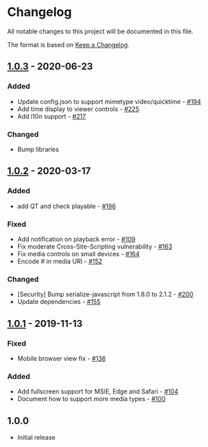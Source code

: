 # Changelog

All notable changes to this project will be documented in this file.

The format is based on [Keep a Changelog](http://keepachangelog.com/en/1.0.0/).

## [1.0.3] - 2020-06-23

### Added

- Update config.json to support mimetype video/quicktime - [#194](https://github.com/owncloud/files_mediaviewer/issues/194)
- Add time display to viewer controls - [#225](https://github.com/owncloud/files_mediaviewer/issues/225)
- Add l10n support - [#217](https://github.com/owncloud/files_mediaviewer/issues/217)

### Changed

- Bump libraries

## [1.0.2] - 2020-03-17

### Added

- add QT and check playable - [#196](https://github.com/owncloud/files_mediaviewer/issues/196)

### Fixed

- Add notification on playback error - [#109](https://github.com/owncloud/files_mediaviewer/issues/109)
- Fix moderate Cross-Site-Scripting vulnerability - [#163](https://github.com/owncloud/files_mediaviewer/issues/163)
- Fix media controls on small devices - [#164](https://github.com/owncloud/files_mediaviewer/issues/164)
- Encode # in media URI - [#152](https://github.com/owncloud/files_mediaviewer/issues/152)

### Changed

- [Security] Bump serialize-javascript from 1.8.0 to 2.1.2 - [#200](https://github.com/owncloud/files_mediaviewer/issues/200)
- Update dependencies - [#155](https://github.com/owncloud/files_mediaviewer/issues/155)

## [1.0.1] - 2019-11-13

### Fixed

- Mobile browser view fix - [#136](https://github.com/owncloud/files_mediaviewer/issues/136)

### Added

- Add fullscreen support for MSIE, Edge and Safari - [#104](https://github.com/owncloud/files_mediaviewer/issues/104)
- Document how to support more media types - [#100](https://github.com/owncloud/files_mediaviewer/issues/100)

## 1.0.0

- Initial release

[1.0.3]: https://github.com/owncloud/files_mediaviewer/compare/v1.0.2...v1.0.3
[1.0.2]: https://github.com/owncloud/files_mediaviewer/compare/v1.0.1...v1.0.2
[1.0.1]: https://github.com/owncloud/files_mediaviewer/compare/v1.0.0...v1.0.1
